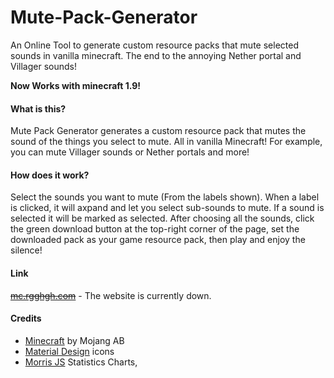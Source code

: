 # Mute-Pack-Generator
An Online Tool to generate custom resource packs that mute selected sounds in vanilla minecraft. 
The end to the annoying Nether portal and Villager sounds!

<b>Now Works with minecraft 1.9!</b>

#### What is this? 
Mute Pack Generator generates a custom resource pack that mutes the sound of the things you select to mute. All in vanilla Minecraft!
For example, you can mute Villager sounds or Nether portals and more!

#### How does it work? 
Select the sounds you want to mute (From the labels shown). When a label is clicked, it will axpand and let you select sub-sounds to mute. If a sound is selected it will be marked as selected. After choosing all the sounds, click the green download button at the top-right corner of the page, set the downloaded pack as your game resource pack, then play and enjoy the silence!

#### Link
~~[mc.rgghgh.com](http://mc.rgghgh.com)~~ - The website is currently down.

#### Credits
* [Minecraft](https://minecraft.net/) by Mojang AB
* [Material Design](https://www.google.com/design/icons/) icons
* [Morris JS](http://morrisjs.github.io/morris.js/) Statistics Charts,
